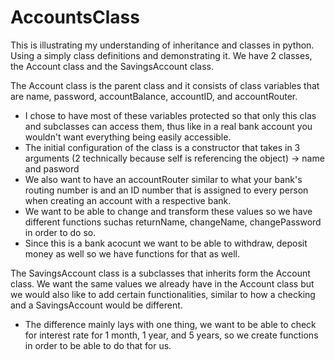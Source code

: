 # AccountsClass
This is illustrating my understanding of inheritance and classes in python. Using a simply class definitions and demonstrating it.
We have 2 classes, the Account class and the SavingsAccount class. 

The Account class is the parent class and it consists of class variables that are name, password, accountBalance, accountID, and accountRouter. 
  - I chose to have most of these variables protected so that only this clas and subclasses can access them, thus like in a real bank account you             wouldn't want everything being easily accessible. 
  - The initial configuration of the class is a constructor that takes in 3 arguments (2 technically because self is referencing the object) -> name and      pasword
  - We also want to have an accountRouter similar to what your bank's routing number is and an ID number that is assigned to every person when creating       an account with a respective bank.
  - We want to be able to change and transform these values so we have different functions suchas returnName, changeName, changePassword in order to do       so.
  - Since this is a bank acocunt we want to be able to withdraw, deposit money as well so we have functions for that as well.

The SavingsAccount class is a subclasses that inherits form the Account class. We want the same values we already have in the Account class but we would also like to add certain functionalities, similar to how a checking and a SavingsAccount would be different. 
  - The difference mainly lays with one thing, we want to be able to check for interest rate for 1 month, 1 year, and 5 years, so we create functions in      order to be able to do that for us. 
